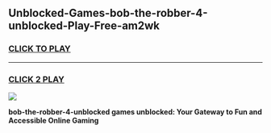 
## Unblocked-Games-bob-the-robber-4-unblocked-Play-Free-am2wk
<h3>
<a href="https://premium76.site?title=bob-the-robber-4-unblocked&ref=10A">CLICK TO PLAY</a></h3>
<hr>

<h3>
<a href="https://premium76.site?title=bob-the-robber-4-unblocked&ref=10A">CLICK 2 PLAY</a>
  
</h3>

<a href="https://premium76.site?title=bob-the-robber-4-unblocked&ref=10A"><img src="https://clearcache.store/games.png"></a>


**bob-the-robber-4-unblocked games unblocked: Your Gateway to Fun and Accessible Online Gaming**
